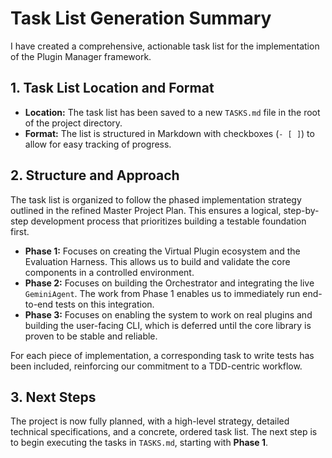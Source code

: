 # Task List Generation Summary

I have created a comprehensive, actionable task list for the implementation of the Plugin Manager framework.

## 1. Task List Location and Format

-   **Location:** The task list has been saved to a new `TASKS.md` file in the root of the project directory.
-   **Format:** The list is structured in Markdown with checkboxes (`- [ ]`) to allow for easy tracking of progress.

## 2. Structure and Approach

The task list is organized to follow the phased implementation strategy outlined in the refined Master Project Plan. This ensures a logical, step-by-step development process that prioritizes building a testable foundation first.

-   **Phase 1:** Focuses on creating the Virtual Plugin ecosystem and the Evaluation Harness. This allows us to build and validate the core components in a controlled environment.
-   **Phase 2:** Focuses on building the Orchestrator and integrating the live `GeminiAgent`. The work from Phase 1 enables us to immediately run end-to-end tests on this integration.
-   **Phase 3:** Focuses on enabling the system to work on real plugins and building the user-facing CLI, which is deferred until the core library is proven to be stable and reliable.

For each piece of implementation, a corresponding task to write tests has been included, reinforcing our commitment to a TDD-centric workflow.

## 3. Next Steps

The project is now fully planned, with a high-level strategy, detailed technical specifications, and a concrete, ordered task list. The next step is to begin executing the tasks in `TASKS.md`, starting with **Phase 1**.
